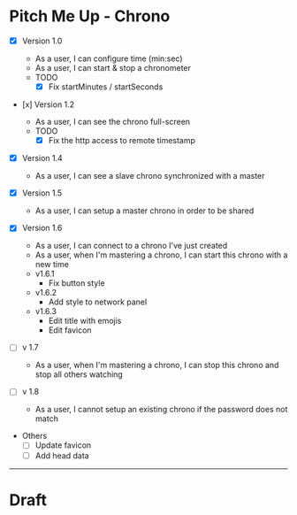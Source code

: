 # Pitch Me Up - Chrono

- [x] Version 1.0

  - As a user, I can configure time (min:sec)
  - As a user, I can start & stop a chronometer
  - TODO
    - [x] Fix startMinutes / startSeconds

- [x] Version 1.2

  - As a user, I can see the chrono full-screen
  - TODO
    - [x] Fix the http access to remote timestamp

- [x] Version 1.4

  - As a user, I can see a slave chrono synchronized with a master

- [x] Version 1.5

  - As a user, I can setup a master chrono in order to be shared

- [x] Version 1.6

  - As a user, I can connect to a chrono I've just created
  - As a user, when I'm mastering a chrono, I can start this chrono with a new time
  - v1.6.1
    - Fix button style
  - v1.6.2
    - Add style to network panel
  - v1.6.3
    - Edit title with emojis
    - Edit favicon

- [ ] v 1.7

  - As a user, when I'm mastering a chrono, I can stop this chrono and stop all others watching

- [ ] v 1.8

  - As a user, I cannot setup an existing chrono if the password does not match

- Others
  - [ ] Update favicon
  - [ ] Add head data

---

# Draft

<App>
    <Chrono>
        <Digits/>
        <Controls/>
        <SharedControls>
    <Chrono/>
</App>
